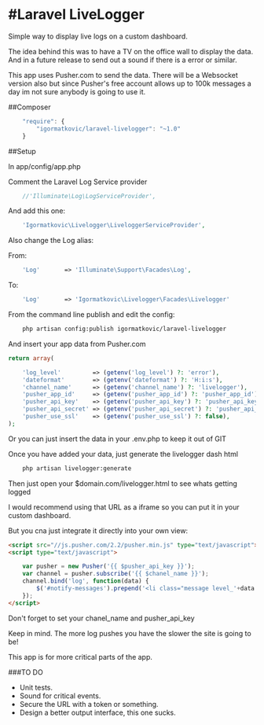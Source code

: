 #Laravel LiveLogger
==================================================

Simple way to display live logs on a custom dashboard.

The idea behind this was to have a TV on the office wall to display the data. And in a future release to send out a sound if there is a error or similar.

This app uses Pusher.com to send the data. There will be a Websocket version also but since Pusher's free account allows up to 100k messages a day im not sure anybody is going to use it.

##Composer

```js
    "require": {
		"igormatkovic/laravel-livelogger": "~1.0"
    }
```
##Setup

In app/config/app.php

Comment the Laravel Log Service provider

```php
    //'Illuminate\Log\LogServiceProvider',
```

And add this one:
```php
    'Igormatkovic\Livelogger\LiveloggerServiceProvider',
```


Also change the Log alias:

From: 
```php
    'Log'       => 'Illuminate\Support\Facades\Log',
```
To:
```php
    'Log'       => 'Igormatkovic\Livelogger\Facades\Livelogger'
```

From the command line publish and edit the config:

```bash
    php artisan config:publish igormatkovic/laravel-livelogger
```

And insert your app data from Pusher.com

```php
return array(

    'log_level'         => (getenv('log_level') ?: 'error'),
    'dateformat'        => (getenv('dateformat') ?: 'H:i:s'),
    'channel_name'      => (getenv('channel_name') ?: 'livelogger'),
    'pusher_app_id'     => (getenv('pusher_app_id') ?: 'pusher_app_id'),
    'pusher_api_key'    => (getenv('pusher_api_key') ?: 'pusher_api_key'),
    'pusher_api_secret' => (getenv('pusher_api_secret') ?: 'pusher_api_secret'),
    'pusher_use_ssl'    => (getenv('pusher_use_ssl') ?: false),
);
```
Or you can just insert the data in your .env.php to keep it out of GIT


Once you have added your data, just generate the livelogger dash html
```bash
    php artisan livelogger:generate
```



Then just open your $domain.com/livelogger.html to see whats getting logged

I would recommend using that URL as a iframe so you can put it in your custom dashboard.

But you cna just integrate it directly into your own view:



```html
<script src="//js.pusher.com/2.2/pusher.min.js" type="text/javascript"></script>
<script type="text/javascript">

    var pusher = new Pusher('{{ $pusher_api_key }}');
    var channel = pusher.subscribe('{{ $chanel_name }}');
    channel.bind('log', function(data) {
        $('#notify-messages').prepend('<li class="message level_'+data.level+'">['+data.date+'] '+data.message+'</li>');
    });
</script>
```

Don't forget to set your chanel_name and pusher_api_key


Keep in mind. The more log pushes you have the slower the site is going to be! 

This app is for more critical parts of the app.


###TO DO
*   Unit tests.
*   Sound for critical events.
*   Secure the URL with a token or something.
*   Design a better output interface, this one sucks.





